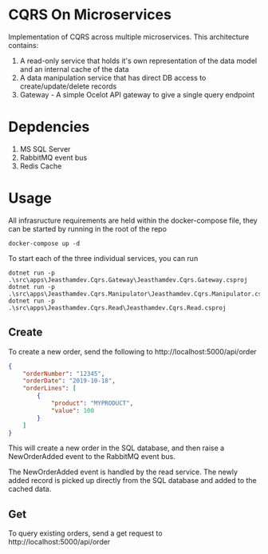 # CQRS On Microservices
Implementation of CQRS across multiple microservices. This architecture contains:

1. A read-only service that holds it's own representation of the data model and an internal cache of the data
2. A data manipulation service that has direct DB access to create/update/delete records
3. Gateway - A simple Ocelot API gateway to give a single query endpoint

# Depdencies
1. MS SQL Server
2. RabbitMQ event bus
3. Redis Cache

# Usage

All infrasructure requirements are held within the docker-compose file, they can be started by running in the root of the repo 

```
docker-compose up -d
```

To start each of the three individual services, you can run

```
dotnet run -p .\src\apps\Jeasthamdev.Cqrs.Gateway\Jeasthamdev.Cqrs.Gateway.csproj
dotnet run -p .\src\apps\Jeasthamdev.Cqrs.Manipulator\Jeasthamdev.Cqrs.Manipulator.csproj
dotnet run -p .\src\apps\Jeasthamdev.Cqrs.Read\Jeasthamdev.Cqrs.Read.csproj
```

## Create

To create a new order, send the following to http://localhost:5000/api/order

``` json
{
    "orderNumber": "12345",
    "orderDate": "2019-10-18",
    "orderLines": [
        {
        	"product": "MYPRODUCT",
        	"value": 100
        }
    ]
}
```

This will create a new order in the SQL database, and then raise a NewOrderAdded event to the RabbitMQ event bus.

The NewOrderAdded event is handled by the read service. The newly added record is picked up directly from the SQL database and added to the cached data.

## Get

To query existing orders, send a get request to http://localhost:5000/api/order
